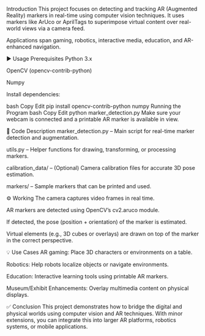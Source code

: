 Introduction
This project focuses on detecting and tracking AR (Augmented Reality) markers in real-time using computer vision techniques. It uses markers like ArUco or AprilTags to superimpose virtual content over real-world views via a camera feed.

Applications span gaming, robotics, interactive media, education, and AR-enhanced navigation.

▶️ Usage
Prerequisites
Python 3.x

OpenCV (opencv-contrib-python)

Numpy

Install dependencies:

bash
Copy
Edit
pip install opencv-contrib-python numpy
Running the Program
bash
Copy
Edit
python marker_detection.py
Make sure your webcam is connected and a printable AR marker is available in view.

🧠 Code Description
marker_detection.py – Main script for real-time marker detection and augmentation.

utils.py – Helper functions for drawing, transforming, or processing markers.

calibration_data/ – (Optional) Camera calibration files for accurate 3D pose estimation.

markers/ – Sample markers that can be printed and used.

⚙️ Working
The camera captures video frames in real time.

AR markers are detected using OpenCV’s cv2.aruco module.

If detected, the pose (position + orientation) of the marker is estimated.

Virtual elements (e.g., 3D cubes or overlays) are drawn on top of the marker in the correct perspective.


💡 Use Cases
AR gaming: Place 3D characters or environments on a table.

Robotics: Help robots localize objects or navigate environments.

Education: Interactive learning tools using printable AR markers.

Museum/Exhibit Enhancements: Overlay multimedia content on physical displays.

✅ Conclusion
This project demonstrates how to bridge the digital and physical worlds using computer vision and AR techniques. With minor extensions, you can integrate this into larger AR platforms, robotics systems, or mobile applications.

